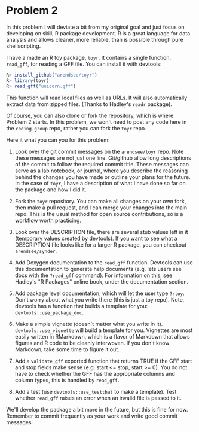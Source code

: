 # Problem 2

In this problem I will deviate a bit from my original goal and just focus on
developing on skill, R package development. R is a great language for data
analysis and allows cleaner, more reliable, than is possible through pure
shellscripting.

I have a made an R toy package, `toyr`. It contains a single function,
`read_gff`, for reading a GFF file. You can install it with devtools:

```R
R> install_github("arendsee/toyr")
R> library(toyr)
R> read_gff("unicorn.gff")
```

This function will read local files as well as URLs. It will also automatically
extract data from zipped files. (Thanks to Hadley's `readr` package).

Of course, you can also clone or fork the repository, which is where Problem
2 starts. In this problem, we won't need to post any code here in the
`coding-group` repo, rather you can fork the `toyr` repo.

Here it what you can you for this problem:

 1. Look over the git commit messages on the `arendsee/toyr` repo. Note these
    messages are not just one line. Git/github allow long descriptions of the
    commit to follow the required commit title. These messages can serve as
    a lab notebook, or journal, where you describe the reasoning behind the
    changes you have made or outline your plans for the future. In the case of
    `toyr`, I have a description of what I have done so far on the package and
    how I did it.

 2. Fork the `toyr` repository. You can make all changes on your own fork, then
    make a pull request, and I can merge your changes into the main repo. This
    is the usual method for open source contributions, so is a workflow worth
    practicing.

 3. Look over the DESCRIPTION file, there are several stub values left in it
    (temporary values created by devtools). If you want to see what
    a DESCRIPTION file looks like for a larger R package, you can checkout
    `arendsee/synder`.

 4. Add Doxygen documentation to the `read_gff` function. Devtools can use this
    documentation to generate help documents (e.g. lets users see docs with the
    `?read_gff` command). For information on this, see Hadley's "R Packages"
    online book, under the documentation section.

 5. Add package level documentation, which will let the user type `?rtoy`.
    Don't worry about what you write there (this is just a toy repo). Note,
    devtools has a function that builds a template for you:
    `devtools::use_package_doc`.

 6. Make a simple vignette (doesn't matter what you write in it).
    `devtools::use_vignette` will build a template for you. Vignettes are most
    easily written in RMarkdown, which is a flavor of Markdown that allows
    figures and R code to be cleanly interwoven. If you don't know Markdown,
    take some time to figure it out.

 7. Add a `validate_gff` exported function that returns TRUE if the GFF start
    and stop fields make sense (e.g. start <= stop, start >= 0).  You do not
    have to check whether the GFF has the appropriate columns and column types,
    this is handled by `read_gff`.

 8. Add a test (use `devtools::use_testthat` to make a template). Test whether
    `read_gff` raises an error when an invalid file is passed to it.


We'll develop the package a bit more in the future, but this is fine for now.
Remember to commit frequently as your work and write good commit messages.
